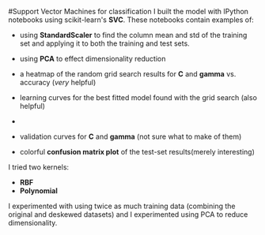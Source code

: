 #Support Vector Machines for classification
I built the model with IPython notebooks using scikit-learn's **SVC**. These notebooks contain examples of:

* using **StandardScaler** to find the column mean and std of the training set and applying it to both the training and test sets.

* using **PCA** to effect dimensionality reduction

* a heatmap of the random grid search results for **C** and **gamma** vs. accuracy (*very* helpful)

* learning curves for the best fitted model found with the grid search (also helpful)
* 
* validation curves for **C** and **gamma** (not sure what to make of them)

* colorful **confusion matrix plot** of the test-set results(merely interesting)

I tried two kernels:  

* **RBF**
* **Polynomial**

I experimented with using twice as much training data (combining the original and deskewed datasets) and I experimented using PCA to reduce dimensionality.


